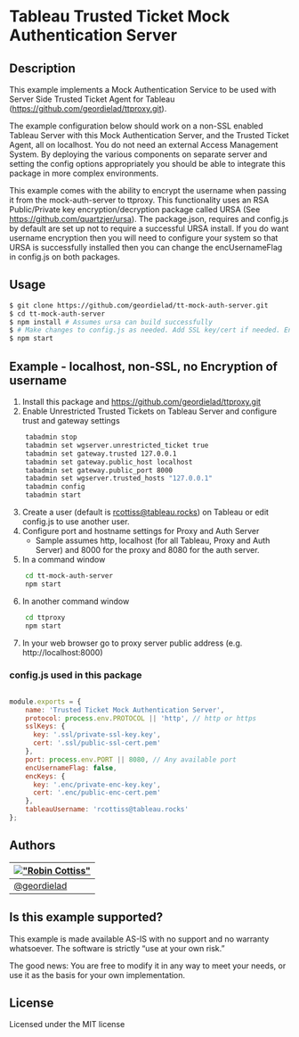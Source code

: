 # Tableau Trusted Ticket Mock Authentication Server
## Description
This example implements a Mock Authentication Service to be used with Server Side Trusted Ticket Agent for Tableau  (https://github.com/geordielad/ttproxy.git).

The example configuration below should work on a non-SSL enabled Tableau Server with this Mock Authentication Server, and the Trusted Ticket Agent, all on localhost. You do not need an external Access Management System. By deploying the various components on separate server and setting the config options appropriately you should be able to integrate this package in more complex environments.

This example comes with the ability to encrypt the username when passing it from the mock-auth-server to ttproxy. This functionality uses an RSA Public/Private key encryption/decryption package called URSA (See https://github.com/quartzjer/ursa). The package.json, requires and config.js by default are set up not to require a successful URSA install. If you do want username encryption then you will need to configure your system so that URSA is successfully installed then you can change the encUsernameFlag in config.js on both packages.

## Usage

```bash
$ git clone https://github.com/geordielad/tt-mock-auth-server.git
$ cd tt-mock-auth-server
$ npm install # Assumes ursa can build successfully
$ # Make changes to config.js as needed. Add SSL key/cert if needed. Enable Encryption of username
$ npm start
```

## Example - localhost, non-SSL, no Encryption of username

1. Install this package and https://github.com/geordielad/ttproxy.git
2. Enable Unrestricted Trusted Tickets on Tableau Server and configure trust and gateway settings
```bash
    tabadmin stop
    tabadmin set wgserver.unrestricted_ticket true
    tabadmin set gateway.trusted 127.0.0.1
    tabadmin set gateway.public_host localhost
    tabadmin set gateway.public_port 8000
    tabadmin set wgserver.trusted_hosts "127.0.0.1"
    tabadmin config
    tabadmin start
```
3. Create a user (default is rcottiss@tableau.rocks) on Tableau or edit config.js to use another user.
4. Configure port and hostname settings for Proxy and Auth Server
    - Sample assumes http, localhost (for all Tableau, Proxy and Auth Server) and 8000 for the proxy and 8080 for the auth server.
5.	In a command window
```bash
    cd tt-mock-auth-server
    npm start
```
6. In another command window
```bash
    cd ttproxy
    npm start
```
7.	In your web browser go to proxy server public address (e.g. http://localhost:8000)

### config.js used in this package

```javascript

module.exports = {
    name: 'Trusted Ticket Mock Authentication Server',
    protocol: process.env.PROTOCOL || 'http', // http or https
    sslKeys: {
      key: '.ssl/private-ssl-key.key',
      cert: '.ssl/public-ssl-cert.pem'
    },
    port: process.env.PORT || 8080, // Any available port
    encUsernameFlag: false,
    encKeys: {
      key: '.enc/private-enc-key.key',
      cert: '.enc/public-enc-cert.pem'
    },
    tableauUsername: 'rcottiss@tableau.rocks'
};

```

## Authors

| [!["Robin Cottiss"](http://gravatar.com/avatar/b7ccc70dfdbfc700d88c1ca246fa4946.png?s=60)](http://tableau.com "Robin Cottiss <rcottiss@tableau.com>") |
|---|
| [@geordielad](https://twitter.com/geordielad) |

## Is this example supported?

This example is made available AS-IS with no support and no warranty whatsoever. The software is strictly “use at your own risk.”

The good news: You are free to modify it in any way to meet your needs, or use it as the basis for your own implementation.

## License

Licensed under the MIT license
